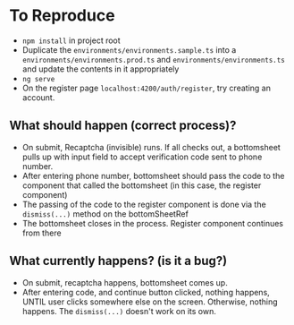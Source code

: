 # To Reproduce

- `npm install` in project root
- Duplicate the `environments/environments.sample.ts` into a `environments/environments.prod.ts` and `environments/environments.ts` and update the contents in it appropriately
- `ng serve`
- On the register page `localhost:4200/auth/register`, try creating an account.

## What should happen (correct process)?

- On submit, Recaptcha (invisible) runs. If all checks out, a bottomsheet pulls up with input field to accept verification code sent to phone number.
- After entering phone number, bottomsheet should pass the code to the component that called the bottomsheet (in this case, the register component)
- The passing of the code to the register component is done via the `dismiss(...)` method on the bottomSheetRef
- The bottomsheet closes in the process. Register component continues from there

## What currently happens? (is it a bug?)

- On submit, recaptcha happens, bottomsheet comes up.
- After entering code, and continue button clicked, nothing happens, UNTIL user clicks somewhere else on the screen. Otherwise, nothing happens. The `dismiss(...)` doesn't work on its own.
